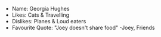 - Name: Georgia Hughes
- Likes: Cats & Travelling
- Dislikes: Planes & Loud eaters
- Favourite Quote: "Joey doesn't share food" -Joey, Friends
